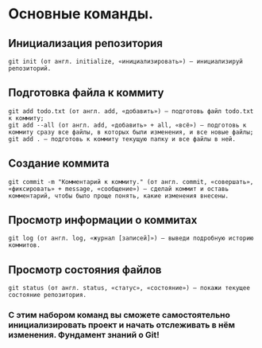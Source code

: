 # Основные команды.

## Инициализация репозитория
```
git init (от англ. initialize, «инициализировать») — инициализируй репозиторий.
```
## Подготовка файла к коммиту
```
git add todo.txt (от англ. add, «добавить») — подготовь файл todo.txt к коммиту;
git add --all (от англ. add, «добавить» + all, «всё») — подготовь к коммиту сразу все файлы, в которых были изменения, и все новые файлы;
git add . — подготовь к коммиту текущую папку и все файлы в ней.
```
## Создание коммита
```
git commit -m "Комментарий к коммиту." (от англ. commit, «совершать», «фиксировать» + message, «сообщение») — сделай коммит и оставь комментарий, чтобы было проще понять, какие изменения внесены. 
```
## Просмотр информации о коммитах
```
git log (от англ. log, «журнал [записей]») — выведи подробную историю коммитов.
```
## Просмотр состояния файлов
```
git status (от англ. status, «статус», «состояние») — покажи текущее состояние репозитория.
```
### С этим набором команд вы сможете самостоятельно инициализировать проект и начать отслеживать в нём изменения. Фундамент знаний о Git!